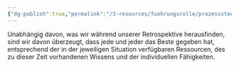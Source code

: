```yaml
---
{"dg-publish":true,"permalink":"/3-resources/fuehrungsrolle/prozesssteuerung/kanban/oberstes-gebiet/","created":"2024-06-23T19:53:53.899+02:00","updated":"2024-04-22T07:44:29.257+02:00"}
---
```



Unabhängig davon, was wir während unserer Retrospektive herausfinden, sind wir davon überzeugt, dass jede und jeder das Beste gegeben hat, entsprechend der in der jeweiligen Situation verfügbaren Ressourcen, des zu dieser Zeit vorhandenen Wissens und der individuellen Fähigkeiten.
